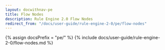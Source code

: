 ```yaml
---
layout: docwithnav-pe
title: Flow Nodes
description: Rule Engine 2.0 Flow Nodes
redirect_from: "/docs/user-guide/rule-engine-2-0/pe/flow-nodes"
---
```


{% assign docsPrefix = "pe/" %}
{% include docs/user-guide/rule-engine-2-0/flow-nodes.md %}
